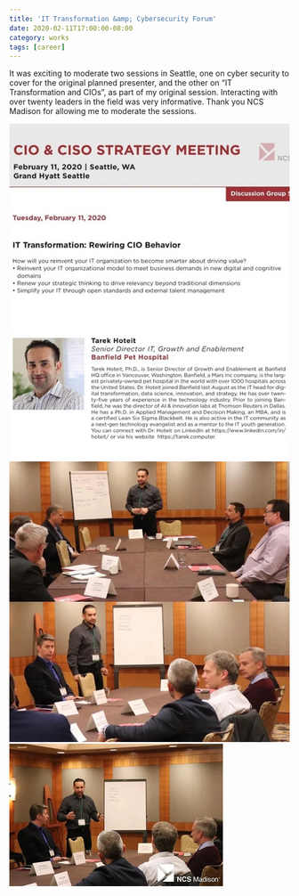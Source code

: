 ```yaml
---
title: 'IT Transformation &amp; Cybersecurity Forum'
date: 2020-02-11T17:00:00-08:00
category: works 
tags: [career] 
---
```

 

It was exciting to moderate two sessions in Seattle, one on cyber security to cover for the original planned presenter, and the other on “IT Transformation and CIOs”, as part of my original session. Interacting with over twenty leaders in the field was very informative. Thank you NCS Madison for allowing me to moderate the sessions.

![image1](/assets/images/events/img_0389.jpg)
![image2](/assets/images/events/img_0005.jpg)
![image3](/assets/images/events/img_0006a.jpg)
